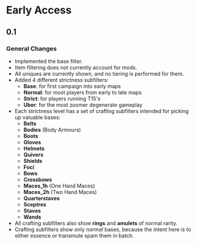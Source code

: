 # Early Access

## 0.1
### General Changes
* Implemented the base filter.
* Item filtering does not currently account for mods.
* All uniques are currently shown, and no tiering is performed for them.
* Added 4 different strictness subfilters:
    - **Base**: for first campaign into early maps
    - **Normal**: for most players from early to late maps
    - **Strict**: for players running T15's
    - **Uber**: for the most zoomer degenerate gameplay
* Each strictness level has a set of crafting subfilters intended for picking up valuable bases:
    - **Belts**
    - **Bodies** (Body Armours)
    - **Boots**
    - **Gloves**
    - **Helmets**
    - **Quivers**
    - **Shields**
    - **Foci**
    - **Bows**
    - **Crossbows**
    - **Maces_1h** (One Hand Maces)
    - **Maces_2h** (Two Hand Maces)
    - **Quarterstaves**
    - **Sceptres**
    - **Staves**
    - **Wands**
* All crafting subfilters also show **rings** and **amulets** of normal rarity.
* Crafting subfilters show only *normal* bases, because the intent here is to either essence or transmute spam them in batch.